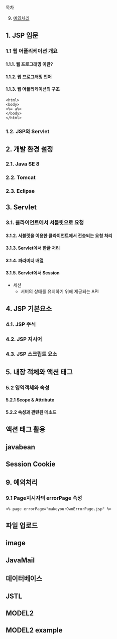 목차

9. [예외처리](#9-예외처리)


## 1. JSP 입문
### 1.1 웹 어플리케이션 개요
#### 1.1.1. 웹 프로그래밍 이란?
#### 1.1.2. 웹 프로그래밍 언어
#### 1.1.3. 웹 어플리케이션의 구조

```
<html>
<body>
<%= a%>
</body>
</html>
```

### 1.2. JSP와 Servlet


## 2. 개발 환경 설정
### 2.1. Java SE 8
### 2.2. Tomcat
### 2.3. Eclipse

## 3. Servlet
### 3.1. 클라이언트에서 서블릿으로 요청
#### 3.1.2. 서블릿을 이용한 클라이언트에서 전송되는 요청 처리
#### 3.1.3. Servlet에서 한글 처리
#### 3.1.4. 파라미터 배열
#### 3.1.5. Servlet에서 Session
- 세션
	- 서버의 상태를 유지하기 위해 제공되는 API
 

## 4. JSP 기본요소
### 4.1. JSP 주석
### 4.2. JSP 지시어
### 4.3. JSP 스크립트 요소

## 5. 내장 객체와 액션 태그
### 5.2 영역객체와 속성
#### 5.2.1 Scope & Attribute
#### 5.2.2 속성과 관련된 메소드

## 액션 태그 활용
## javabean
## Session Cookie

## 9. 예외처리
### 9.1 Page지시자의 errorPage 속성
```<% page errorPage="makeyourOwnErrorPage.jsp" %>```

## 파일 업로드
## image
## JavaMail
## 데이터베이스
## JSTL
## MODEL2
## MODEL2 example
